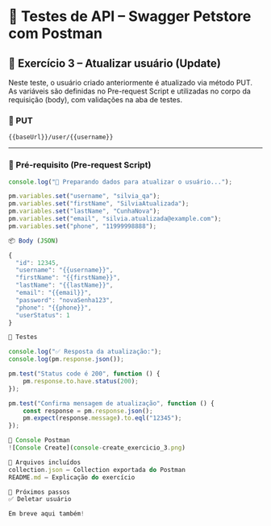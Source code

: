 # 🧪 Testes de API – Swagger Petstore com Postman

## 🔄 Exercício 3 – Atualizar usuário (Update)

Neste teste, o usuário criado anteriormente é atualizado via método PUT. As variáveis são definidas no Pre-request Script e utilizadas no corpo da requisição (body), com validações na aba de testes.

### 🔹 PUT  
`{{baseUrl}}/user/{{username}}`

---

### 🔧 Pré-requisito (Pre-request Script)

```javascript
console.log("🔄 Preparando dados para atualizar o usuário...");

pm.variables.set("username", "silvia_qa");
pm.variables.set("firstName", "SilviaAtualizada");
pm.variables.set("lastName", "CunhaNova");
pm.variables.set("email", "silvia.atualizada@example.com");
pm.variables.set("phone", "11999998888");

📦 Body (JSON)

{
  "id": 12345,
  "username": "{{username}}",
  "firstName": "{{firstName}}",
  "lastName": "{{lastName}}",
  "email": "{{email}}",
  "password": "novaSenha123",
  "phone": "{{phone}}",
  "userStatus": 1
}

🧪 Testes

console.log("✅ Resposta da atualização:");
console.log(pm.response.json());

pm.test("Status code é 200", function () {
    pm.response.to.have.status(200);
});

pm.test("Confirma mensagem de atualização", function () {
    const response = pm.response.json();
    pm.expect(response.message).to.eql("12345");
});

📸 Console Postman
![Console Create](console-create_exercicio_3.png)

📁 Arquivos incluídos
collection.json – Collection exportada do Postman
README.md – Explicação do exercício

🚀 Próximos passos
✅ Deletar usuário

Em breve aqui também!

